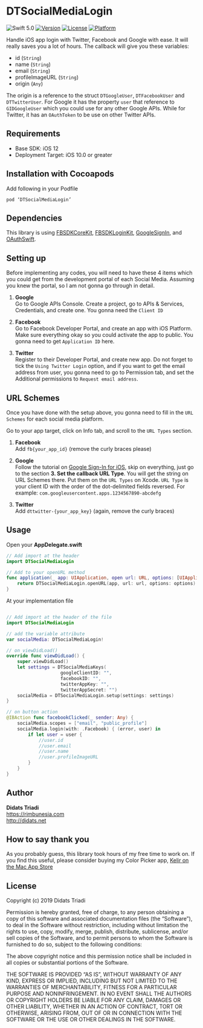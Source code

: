 # DTSocialMediaLogin
![Swift 5.0](https://img.shields.io/badge/Swift-5.0-orange.svg)
[![Version](https://img.shields.io/cocoapods/v/DTSocialMediaLogin.svg?style=flat)](http://cocoapods.org/pods/DTSocialMediaLogin)
[![License](https://img.shields.io/cocoapods/l/DTSocialMediaLogin.svg?style=flat)](http://cocoapods.org/pods/DTSocialMediaLogin)
[![Platform](https://img.shields.io/cocoapods/p/DTSocialMediaLogin?style=flat)](http://cocoapods.org/pods/DTSocialMediaLogin)

Handle iOS app login with Twitter, Facebook and Google with ease. It will really saves you a lot of hours.  The callback will give you these variables:  
* id (`String`)
* name (`String`)
* email (`String`)
* profileImageURL (`String`)
* origin (`Any`)

The origin is a reference to the struct `DTGoogleUser`, `DTFacebookUser` and `DTTwitterUser`. For Google it has the property `user` that reference to `GIDGoogleUser`  which you could use for any other Google APIs. While for Twitter, it has an `OAuthToken` to be use on other Twitter APIs.

## Requirements
* Base SDK: iOS 12
* Deployment Target: iOS 10.0 or greater

## Installation with Cocoapods
Add following in your Podfile

```
pod ‘DTSocialMediaLogin’
```

## Dependencies
This library is using [FBSDKCoreKit](https://cocoapods.org/pods/FBSDKCoreKit), [FBSDKLoginKit](https://cocoapods.org/pods/FBSDKLoginKit), [GoogleSignIn](https://cocoapods.org/pods/GoogleSignIn), and [OAuthSwift](https://cocoapods.org/pods/OAuthSwift).

## Setting up
Before implementing any codes, you will need to have these 4 items which you could get from the development  portal of each Social Media. Assuming you knew the portal, so I am not gonna go through in detail.

1. **Google**  
Go to Google APIs Console. Create a project, go to APIs & Services, Credentials, and create one. You gonna need the `Client ID`

2. **Facebook**  
Go to Facebook Developer Portal, and create an app with iOS Platform. Make sure everything okay so you could activate the app to public. You gonna need to get `Application ID` here.

3. **Twitter**  
Register to their Developer Portal, and create new app. Do not forget to tick the `Using Twitter Login` option, and if you want to get the email address from user, you gonna need to go to Permission tab, and set the Additional permissions to `Request email address`.  

## URL Schemes
Once you have done with the setup above, you gonna need to fill in the `URL Schemes` for each social media platform.  

Go to your app target, click on Info tab, and scroll to the `URL Types` section.

1. **Facebook**  
Add `fb{your_app_id}` (remove the curly braces please)  

2. **Google**  
Follow the tutorial on [Google Sign-In for iOS](https://developers.google.com/identity/sign-in/ios/), skip on everything, just go to the section **3. Set the callback URL Type**. You will get the string on URL Schemes there.  Put them on the `URL Types` on Xcode. `URL Type` is your client ID with the order of the dot-delimited fields reversed. For example: `com.googleusercontent.apps.1234567890-abcdefg`

3. **Twitter**  
Add `dttwitter-{your_app_key}` (again, remove the curly braces)

## Usage
Open your **AppDelegate.swift**
```swift
// Add import at the header
import DTSocialMediaLogin

// Add to your openURL method
func application(_ app: UIApplication, open url: URL, options: [UIApplication.OpenURLOptionsKey : Any] = [:]) -> Bool {
    return DTSocialMediaLogin.openURL(app, url: url, options: options)
}
```

At your implementation file
```swift

// Add import at the header of the file
import DTSocialMediaLogin

// add the variable attribute
var socialMedia: DTSocialMediaLogin!

// on viewDidLoad()
override func viewDidLoad() {
	super.viewDidLoad()
	let settings = DTSocialMediaKeys(
					googleClientID: "", 
					facebookID: "", 
					twitterAppKey: "", 
					twitterAppSecret: "")
	socialMedia = DTSocialMediaLogin.setup(settings: settings)
}

// on button action
@IBAction func facebookClicked(_ sender: Any) {
	socialMedia.scopes = ["email", "public_profile"]
	socialMedia.login(with: .Facebook) { (error, user) in
		if let user = user {
			//user.id
			//user.email
			//user.name
			//user.profileImageURL
		}
	}
}

```

## Author
**Didats Triadi**  
https://rimbunesia.com  
http://didats.net

## How to say thank you
As you probably guess, this library took  hours of my free time to work on. If you find this useful, please consider buying my Color Picker app,  [‎Kelir on the Mac App Store](https://apps.apple.com/us/app/kelir-pro/id1186597992?mt=12)

## License
Copyright (c) 2019 Didats Triadi

Permission is hereby granted, free of charge, to any person obtaining a copy of this software and associated documentation files (the “Software”), to deal  in the Software without restriction, including without limitation the rights to use, copy, modify, merge, publish, distribute, sublicense, and/or sell copies of the Software, and to permit persons to whom the Software is furnished to do so, subject to the following conditions:

The above copyright notice and this permission notice shall be included in all copies or substantial portions of the Software.

THE SOFTWARE IS PROVIDED “AS IS”, WITHOUT WARRANTY OF ANY KIND, EXPRESS OR IMPLIED, INCLUDING BUT NOT LIMITED TO THE WARRANTIES OF MERCHANTABILITY, FITNESS FOR A PARTICULAR PURPOSE AND NONINFRINGEMENT. IN NO EVENT SHALL THE AUTHORS OR COPYRIGHT HOLDERS BE LIABLE FOR ANY CLAIM, DAMAGES OR OTHER LIABILITY, WHETHER IN AN ACTION OF CONTRACT, TORT OR OTHERWISE, ARISING FROM, OUT OF OR IN CONNECTION WITH THE SOFTWARE OR THE USE OR OTHER DEALINGS IN THE SOFTWARE.
